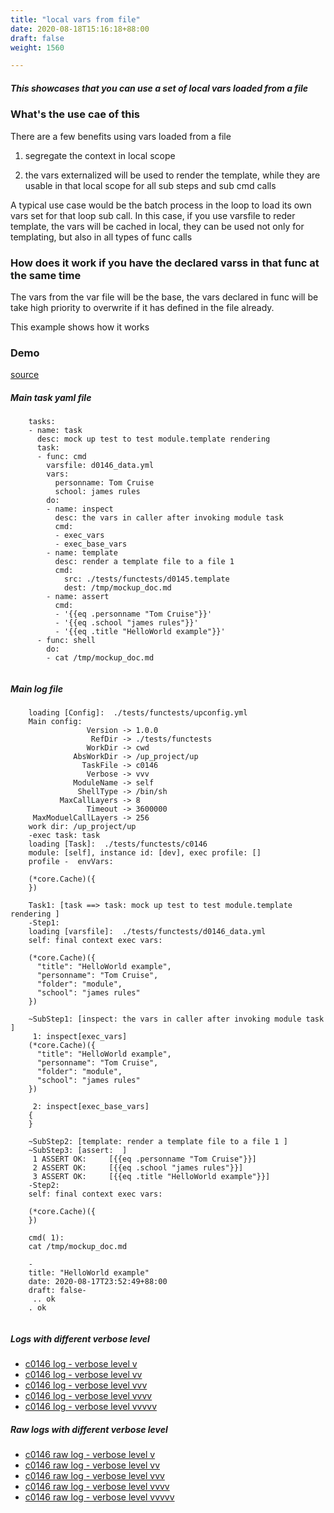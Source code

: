 ```yaml
---
title: "local vars from file"
date: 2020-08-18T15:16:18+88:00
draft: false
weight: 1560

---
```


##### This showcases that you can use a set of local vars loaded from a file


### What's the use cae of this


There are a few benefits using vars loaded from a file

1. segregate the context in local scope

2. the vars externalized will be used to render the template, while they are usable in that local scope for all sub steps and sub cmd calls

A typical use case would be the batch process in the loop to load its own vars set for that loop sub call. In this case, if you use varsfile to reder template, the vars will be cached in local, they can be used not only for templating, but also in all types of func calls











### How does it work if you have the declared varss in that func at the same time


The vars from the var file will be the base, the vars declared in func will be take high priority to overwrite if it has defined in the file already.

This example shows how it works











### Demo








[source](https://github.com/upcmd/up/blob/master/tests/functests/c0146.yml)

##### Main task yaml file
```
    tasks:
    - name: task
      desc: mock up test to test module.template rendering
      task:
      - func: cmd
        varsfile: d0146_data.yml
        vars:
          personname: Tom Cruise
          school: james rules
        do:
        - name: inspect
          desc: the vars in caller after invoking module task
          cmd:
          - exec_vars
          - exec_base_vars
        - name: template
          desc: render a template file to a file 1
          cmd:
            src: ./tests/functests/d0145.template
            dest: /tmp/mockup_doc.md
        - name: assert
          cmd:
          - '{{eq .personname "Tom Cruise"}}'
          - '{{eq .school "james rules"}}'
          - '{{eq .title "HelloWorld example"}}'
      - func: shell
        do:
        - cat /tmp/mockup_doc.md
    
```
##### Main log file
```
    loading [Config]:  ./tests/functests/upconfig.yml
    Main config:
                 Version -> 1.0.0
                  RefDir -> ./tests/functests
                 WorkDir -> cwd
              AbsWorkDir -> /up_project/up
                TaskFile -> c0146
                 Verbose -> vvv
              ModuleName -> self
               ShellType -> /bin/sh
           MaxCallLayers -> 8
                 Timeout -> 3600000
     MaxModuelCallLayers -> 256
    work dir: /up_project/up
    -exec task: task
    loading [Task]:  ./tests/functests/c0146
    module: [self], instance id: [dev], exec profile: []
    profile -  envVars:
    
    (*core.Cache)({
    })
    
    Task1: [task ==> task: mock up test to test module.template rendering ]
    -Step1:
    loading [varsfile]:  ./tests/functests/d0146_data.yml
    self: final context exec vars:
    
    (*core.Cache)({
      "title": "HelloWorld example",
      "personname": "Tom Cruise",
      "folder": "module",
      "school": "james rules"
    })
    
    ~SubStep1: [inspect: the vars in caller after invoking module task ]
     1: inspect[exec_vars]
    (*core.Cache)({
      "title": "HelloWorld example",
      "personname": "Tom Cruise",
      "folder": "module",
      "school": "james rules"
    })
    
     2: inspect[exec_base_vars]
    {
    }
    
    ~SubStep2: [template: render a template file to a file 1 ]
    ~SubStep3: [assert:  ]
     1 ASSERT OK:     [{{eq .personname "Tom Cruise"}}]
     2 ASSERT OK:     [{{eq .school "james rules"}}]
     3 ASSERT OK:     [{{eq .title "HelloWorld example"}}]
    -Step2:
    self: final context exec vars:
    
    (*core.Cache)({
    })
    
    cmd( 1):
    cat /tmp/mockup_doc.md
    
    -
    title: "HelloWorld example"
    date: 2020-08-17T23:52:49+88:00
    draft: false-
     .. ok
    . ok
    
```


##### Logs with different verbose level
* [c0146 log - verbose level v](../../logs/c0146_v)
* [c0146 log - verbose level vv](../../logs/c0146_vv)
* [c0146 log - verbose level vvv](../../logs/c0146_vvvv)
* [c0146 log - verbose level vvvv](../../logs/c0146_vvvv)
* [c0146 log - verbose level vvvvv](../../logs/c0146_vvvvv)

##### Raw logs with different verbose level
* [c0146 raw log - verbose level v](../../reflogs/c0146_v.log)
* [c0146 raw log - verbose level vv](../../reflogs/c0146_vv.log)
* [c0146 raw log - verbose level vvv](../../reflogs/c0146_vvv.log)
* [c0146 raw log - verbose level vvvv](../../reflogs/c0146_vvvv.log)
* [c0146 raw log - verbose level vvvvv](../../reflogs/c0146_vvvvv.log)







